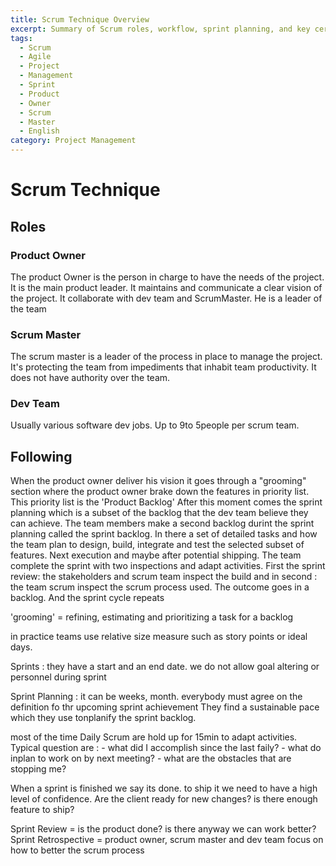 ```yaml
---
title: Scrum Technique Overview
excerpt: Summary of Scrum roles, workflow, sprint planning, and key ceremonies in Agile project management.
tags:
  - Scrum
  - Agile
  - Project
  - Management
  - Sprint
  - Product
  - Owner
  - Scrum
  - Master
  - English
category: Project Management
---
```


# Scrum Technique 
## Roles
### Product Owner
The product Owner is the person in charge to have the needs of the project.
It is the main product leader. It maintains and communicate a clear vision of the project.
It collaborate with dev team and ScrumMaster.
He is a leader of the team
### Scrum Master
The scrum master is a leader of the process in place to manage the project.
It's protecting the team from impediments that inhabit team productivity.
It does not have authority over the team.
### Dev Team
Usually various software dev jobs.
Up to 9to 5people per scrum team.

## Following
When the product owner deliver his vision it goes through a "grooming" section where the product owner brake down the features in priority list.
This priority list is the 'Product Backlog'
After this moment comes the sprint planning which is a subset of the backlog that the dev team believe they can achieve.
The team members make a second backlog durint the sprint planning called the sprint backlog.
In there a set of detailed tasks and how the team plan to design, build, integrate and test the selected subset of features.
Next execution and maybe after potential shipping.
The team complete the sprint with two inspections and adapt activities. First the sprint review: the stakeholders and scrum team inspect the build and in second : the team scrum inspect the scrum process used.
The outcome goes in a backlog.
And the sprint cycle repeats

'grooming' = refining, estimating and prioritizing a task for a backlog

in practice teams use relative size measure such as story points or ideal days.

Sprints : they have a start and an end date. we do not allow goal altering or personnel during sprint

Sprint Planning : it can be weeks, month. everybody must agree on the definition fo thr upcoming sprint achievement 
They find a sustainable pace which they use tonplanify the sprint backlog.

most of the time Daily Scrum are hold up for 15min to adapt activities. Typical question are : - what did I accomplish since the last faily? - what do inplan to work on by next meeting? - what are the obstacles that are stopping me?

When a sprint is finished we say its done. to ship it we need to have a high level of confidence. Are the client ready for new changes? is there enough feature to ship?

Sprint Review = is the product done? is there anyway we can work better?
Sprint Retrospective = product owner, scrum master and dev team focus on how to better the scrum process
